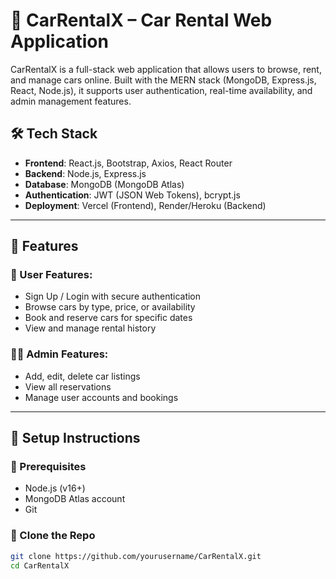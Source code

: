 # 🚗 CarRentalX – Car Rental Web Application

CarRentalX is a full-stack web application that allows users to browse, rent, and manage cars online. Built with the MERN stack (MongoDB, Express.js, React, Node.js), it supports user authentication, real-time availability, and admin management features.

## 🛠️ Tech Stack

- **Frontend**: React.js, Bootstrap, Axios, React Router
- **Backend**: Node.js, Express.js
- **Database**: MongoDB (MongoDB Atlas)
- **Authentication**: JWT (JSON Web Tokens), bcrypt.js
- **Deployment**: Vercel (Frontend), Render/Heroku (Backend)

---

## 🚀 Features

### 👤 User Features:
- Sign Up / Login with secure authentication
- Browse cars by type, price, or availability
- Book and reserve cars for specific dates
- View and manage rental history

### 🧑‍💼 Admin Features:
- Add, edit, delete car listings
- View all reservations
- Manage user accounts and bookings

---


## 🧪 Setup Instructions

### 🔧 Prerequisites
- Node.js (v16+)
- MongoDB Atlas account
- Git

### 📁 Clone the Repo
```bash
git clone https://github.com/yourusername/CarRentalX.git
cd CarRentalX
